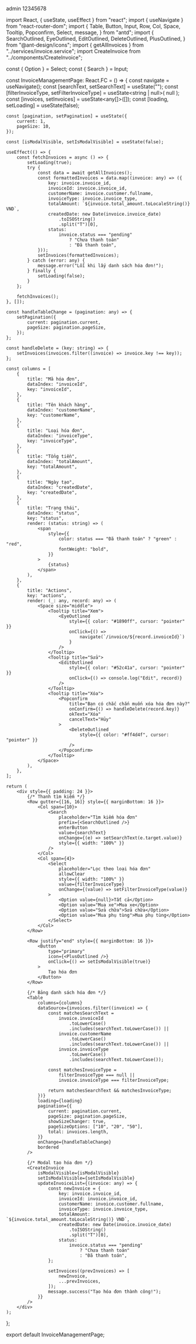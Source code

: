 admin 12345678

import React, { useState, useEffect } from "react";
import { useNavigate } from "react-router-dom";
import {
Table,
Button,
Input,
Row,
Col,
Space,
Tooltip,
Popconfirm,
Select,
message,
} from "antd";
import {
SearchOutlined,
EyeOutlined,
EditOutlined,
DeleteOutlined,
PlusOutlined,
} from "@ant-design/icons";
import { getAllInvoices } from "../services/invoice.service";
import CreateInvoice from "../components/CreateInvoice";

const { Option } = Select;
const { Search } = Input;

const InvoiceManagementPage: React.FC = () => {
const navigate = useNavigate();
const [searchText, setSearchText] = useState("");
const [filterInvoiceType, setFilterInvoiceType] = useState<string | null>(
null
);
const [invoices, setInvoices] = useState<any[]>([]);
const [loading, setLoading] = useState(false);

    const [pagination, setPagination] = useState({
        current: 1,
        pageSize: 10,
    });

    const [isModalVisible, setIsModalVisible] = useState(false);

    useEffect(() => {
        const fetchInvoices = async () => {
            setLoading(true);
            try {
                const data = await getAllInvoices();
                const formattedInvoices = data.map((invoice: any) => ({
                    key: invoice.invoice_id,
                    invoiceId: invoice.invoice_id,
                    customerName: invoice.customer.fullname,
                    invoiceType: invoice.invoice_type,
                    totalAmount: `${invoice.total_amount.toLocaleString()} VND`,
                    createdDate: new Date(invoice.invoice_date)
                        .toISOString()
                        .split("T")[0],
                    status:
                        invoice.status === "pending"
                            ? "Chưa thanh toán"
                            : "Đã thanh toán",
                }));
                setInvoices(formattedInvoices);
            } catch (error: any) {
                message.error("Lỗi khi lấy danh sách hóa đơn!");
            } finally {
                setLoading(false);
            }
        };

        fetchInvoices();
    }, []);

    const handleTableChange = (pagination: any) => {
        setPagination({
            current: pagination.current,
            pageSize: pagination.pageSize,
        });
    };

    const handleDelete = (key: string) => {
        setInvoices(invoices.filter((invoice) => invoice.key !== key));
    };

    const columns = [
        {
            title: "Mã hóa đơn",
            dataIndex: "invoiceId",
            key: "invoiceId",
        },
        {
            title: "Tên khách hàng",
            dataIndex: "customerName",
            key: "customerName",
        },
        {
            title: "Loại hóa đơn",
            dataIndex: "invoiceType",
            key: "invoiceType",
        },
        {
            title: "Tổng tiền",
            dataIndex: "totalAmount",
            key: "totalAmount",
        },
        {
            title: "Ngày tạo",
            dataIndex: "createdDate",
            key: "createdDate",
        },
        {
            title: "Trạng thái",
            dataIndex: "status",
            key: "status",
            render: (status: string) => (
                <span
                    style={{
                        color: status === "Đã thanh toán" ? "green" : "red",
                        fontWeight: "bold",
                    }}
                >
                    {status}
                </span>
            ),
        },
        {
            title: "Actions",
            key: "actions",
            render: (_: any, record: any) => (
                <Space size="middle">
                    <Tooltip title="Xem">
                        <EyeOutlined
                            style={{ color: "#1890ff", cursor: "pointer" }}
                            onClick={() =>
                                navigate(`/invoice/${record.invoiceId}`)
                            }
                        />
                    </Tooltip>
                    <Tooltip title="Sửa">
                        <EditOutlined
                            style={{ color: "#52c41a", cursor: "pointer" }}
                            onClick={() => console.log("Edit", record)}
                        />
                    </Tooltip>
                    <Tooltip title="Xóa">
                        <Popconfirm
                            title="Bạn có chắc chắn muốn xóa hóa đơn này?"
                            onConfirm={() => handleDelete(record.key)}
                            okText="Xóa"
                            cancelText="Hủy"
                        >
                            <DeleteOutlined
                                style={{ color: "#ff4d4f", cursor: "pointer" }}
                            />
                        </Popconfirm>
                    </Tooltip>
                </Space>
            ),
        },
    ];

    return (
        <div style={{ padding: 24 }}>
            {/* Thanh tìm kiếm */}
            <Row gutter={[16, 16]} style={{ marginBottom: 16 }}>
                <Col span={10}>
                    <Search
                        placeholder="Tìm kiếm hóa đơn"
                        prefix={<SearchOutlined />}
                        enterButton
                        value={searchText}
                        onChange={(e) => setSearchText(e.target.value)}
                        style={{ width: "100%" }}
                    />
                </Col>
                <Col span={4}>
                    <Select
                        placeholder="Lọc theo loại hóa đơn"
                        allowClear
                        style={{ width: "100%" }}
                        value={filterInvoiceType}
                        onChange={(value) => setFilterInvoiceType(value)}
                    >
                        <Option value={null}>Tất cả</Option>
                        <Option value="Mua xe">Mua xe</Option>
                        <Option value="Sửa chữa">Sửa chữa</Option>
                        <Option value="Mua phụ tùng">Mua phụ tùng</Option>
                    </Select>
                </Col>
            </Row>

            <Row justify="end" style={{ marginBottom: 16 }}>
                <Button
                    type="primary"
                    icon={<PlusOutlined />}
                    onClick={() => setIsModalVisible(true)}
                >
                    Tạo hóa đơn
                </Button>
            </Row>

            {/* Bảng danh sách hóa đơn */}
            <Table
                columns={columns}
                dataSource={invoices.filter((invoice) => {
                    const matchesSearchText =
                        invoice.invoiceId
                            .toLowerCase()
                            .includes(searchText.toLowerCase()) ||
                        invoice.customerName
                            .toLowerCase()
                            .includes(searchText.toLowerCase()) ||
                        invoice.invoiceType
                            .toLowerCase()
                            .includes(searchText.toLowerCase());

                    const matchesInvoiceType =
                        filterInvoiceType === null ||
                        invoice.invoiceType === filterInvoiceType;

                    return matchesSearchText && matchesInvoiceType;
                })}
                loading={loading}
                pagination={{
                    current: pagination.current,
                    pageSize: pagination.pageSize,
                    showSizeChanger: true,
                    pageSizeOptions: ["10", "20", "50"],
                    total: invoices.length,
                }}
                onChange={handleTableChange}
                bordered
            />

            {/* Modal tạo hóa đơn */}
            <CreateInvoice
                isModalVisible={isModalVisible}
                setIsModalVisible={setIsModalVisible}
                updateInvoiceList={(invoice: any) => {
                    const newInvoice = {
                        key: invoice.invoice_id,
                        invoiceId: invoice.invoice_id,
                        customerName: invoice.customer.fullname,
                        invoiceType: invoice.invoice_type,
                        totalAmount: `${invoice.total_amount.toLocaleString()} VND`,
                        createdDate: new Date(invoice.invoice_date)
                            .toISOString()
                            .split("T")[0],
                        status:
                            invoice.status === "pending"
                                ? "Chưa thanh toán"
                                : "Đã thanh toán",
                    };

                    setInvoices((prevInvoices) => [
                        newInvoice,
                        ...prevInvoices,
                    ]);
                    message.success("Tạo hóa đơn thành công!");
                }}
            />
        </div>
    );

};

export default InvoiceManagementPage;
